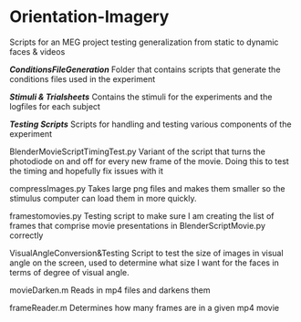 # Orientation-Imagery
Scripts for an MEG project testing generalization from static to dynamic faces &amp; videos

***ConditionsFileGeneration***
Folder that contains scripts that generate the conditions files used in the experiment

***Stimuli & Trialsheets***
Contains the stimuli for the experiments and the logfiles for each subject

***Testing Scripts***
Scripts for handling and testing various components of the experiment

BlenderMovieScriptTimingTest.py
	Variant of the script that turns the photodiode on and off for every new frame of the movie. Doing this to test the timing and hopefully fix issues with it

compressImages.py
	Takes large png files and makes them smaller so the stimulus computer can load them in more quickly.

framestomovies.py
	Testing script to make sure I am creating the list of frames that comprise movie presentations in BlenderScriptMovie.py correctly

VisualAngleConversion&Testing
	Script to test the size of images in visual angle on the screen, used to determine what size I want for the faces in terms of degree of visual angle.

movieDarken.m
	Reads in mp4 files and darkens them

frameReader.m
 	Determines how many frames are in a given mp4 movie
